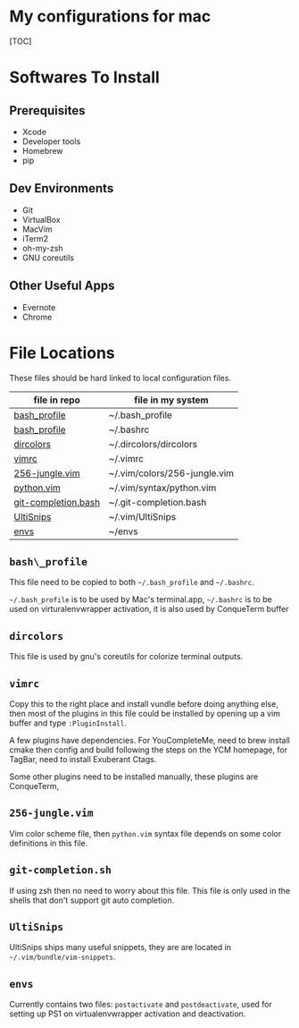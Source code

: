My configurations for mac
=====================

[TOC]


# Softwares To Install

## Prerequisites

- Xcode
- Developer tools
- Homebrew
- pip

## Dev Environments

- Git
- VirtualBox
- MacVim
- iTerm2
- oh-my-zsh
- GNU coreutils

## Other Useful Apps

- Evernote
- Chrome

# File Locations

These files should be hard linked to local configuration files.

| file in repo                                | file in my system             |
| ------------------------------------------- | ----------------------------- |
| [bash_profile](#bash_profile)               | ~/.bash_profile               |
| [bash_profile](#bash_profile)               | ~/.bashrc                     |
| [dircolors](#dircolors)                     | ~/.dircolors/dircolors        |
| [vimrc](#vimrc)                             | ~/.vimrc                      |
| [256-jungle.vim](#256-jungle.vim)           | ~/.vim/colors/256-jungle.vim  |
| [python.vim](#python.vim)                   | ~/.vim/syntax/python.vim      |
| [git-completion.bash](#git-completion.bash) | ~/.git-completion.bash        |
| [UltiSnips](#UltiSnips)                     | ~/.vim/UltiSnips              |
| [envs](#envs)                               | ~/envs                        |

## `bash\_profile`
This file need to be copied to both `~/.bash_profile` and `~/.bashrc`.

`~/.bash_profile` is to be used by Mac's terminal.app, `~/.bashrc` is to be used on 
virturalenvwrapper activation, it is also used by ConqueTerm buffer

## `dircolors`
This file is used by gnu's coreutils for colorize terminal outputs.

## `vimrc`
Copy this to the right place and install vundle before doing anything else, then most of the plugins in this file could be installed by opening up a vim buffer and type `:PluginInstall`.

A few plugins have dependencies. For YouCompleteMe, need to brew install cmake then config and build following the steps on the YCM homepage, for TagBar, need to install Exuberant Ctags. 

Some other plugins need to be installed manually, these plugins are ConqueTerm, 

## `256-jungle.vim`
Vim color scheme file, then `python.vim` syntax file depends on some color definitions in this file.

## `git-completion.sh`
If using zsh then no need to worry about this file. This file is only used in the shells that don't support git auto completion.

## `UltiSnips`
UltiSnips ships many useful snippets, they are are located in `~/.vim/bundle/vim-snippets`.

## `envs`
Currently contains two files: `postactivate` and `postdeactivate`, used for setting up PS1 on virtualenvwrapper activation and deactivation.

